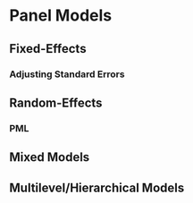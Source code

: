 

# Panel Models

## Fixed-Effects
### Adjusting Standard Errors
## Random-Effects
### PML
## Mixed Models
## Multilevel/Hierarchical Models
